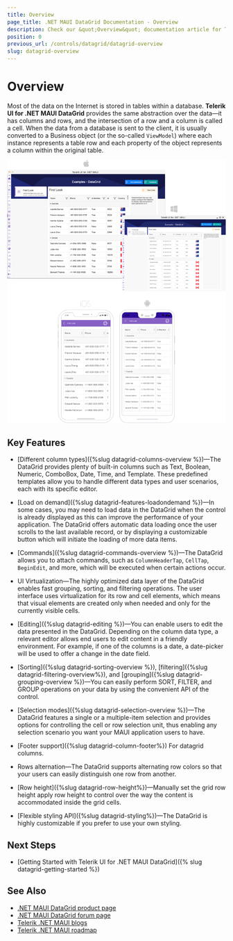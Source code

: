 ```yaml
---
title: Overview
page_title: .NET MAUI DataGrid Documentation - Overview
description: Check our &quot;Overview&quot; documentation article for Telerik DataGrid for .NET MAUI control.
position: 0
previous_url: /controls/datagrid/datagrid-overview
slug: datagrid-overview
---
```


# Overview

Most of the data on the Internet is stored in tables within a database. **Telerik UI for .NET MAUI DataGrid** provides the same abstraction over the data&mdash;it has columns and rows, and the intersection of a row and a column is called a cell. When the data from a database is sent to the client, it is usually converted to a Business object (or the so-called `ViewModel`) where each instance represents a table row and each property of the object represents a column within the original table.

![DataGrid Overview](images/datagrid-overview.png)

## Key Features

* [Different column types]({%slug datagrid-columns-overview %})&mdash;The DataGrid provides plenty of built-in columns such as Text, Boolean, Numeric, ComboBox, Date, Time, and Template. These predefined templates allow you to handle different data types and user scenarios, each with its specific editor.

* [Load on demand]({%slug datagrid-features-loadondemand %})&mdash;In some cases, you may need to load data in the DataGrid when the control is already displayed as this can improve the performance of your application. The DataGrid offers automatic data loading once the user scrolls to the last available record, or by displaying a customizable button which will initiate the loading of more data items.

* [Commands]({%slug datagrid-commands-overview %})&mdash;The DataGrid allows you to attach commands, such as `ColumnHeaderTap`, `CellTap`, `BeginEdit`, and more, which will be executed when certain actions occur.

* UI Virtualization&mdash;The highly optimized data layer of the DataGrid enables fast grouping, sorting, and filtering operations. The user interface uses virtualization for its row and cell elements, which means that visual elements are created only when needed and only for the currently visible cells.

* [Editing]({%slug datagrid-editing %})&mdash;You can enable users to edit the data presented in the DataGrid. Depending on the column data type, a relevant editor allows end users to edit content in a friendly environment. For example, if one of the columns is a date, a date-picker will be used to offer a change in the date field.

* [Sorting]({%slug datagrid-sorting-overview %}), [filtering]({%slug datagrid-filtering-overview%}), and [grouping]({%slug datagrid-grouping-overview %})&mdash;You can easily perform SORT, FILTER, and GROUP operations on your data by using the convenient API of the control.

* [Selection modes]({%slug datagrid-selection-overview %})&mdash;The DataGrid features a single or a multiple-item selection and provides options for controlling the cell or row selection unit, thus enabling any selection scenario you want your MAUI application users to have.

* [Footer support]({%slug datagrid-column-footer%}) For datagrid columns.

* Rows alternation&mdash;The DataGrid supports alternating row colors so that your users can easily distinguish one row from another.

* [Row height]({%slug datagrid-row-height%})&mdash;Manually set the grid row height apply row height to control over the way the content is accommodated inside the grid cells.

* [Flexible styling API]({%slug datagrid-styling%})&mdash;The DataGrid is highly customizable if you prefer to use your own styling.

## Next Steps

- [Getting Started with Telerik UI for .NET MAUI DataGrid]({% slug datagrid-getting-started %})


## See Also

- [.NET MAUI DataGrid product page](https://www.telerik.com/maui-ui/datagrid)
- [.NET MAUI DataGrid forum page](https://www.telerik.com/forums/maui?tagId=1801)
- [Telerik .NET MAUI blogs](https://www.telerik.com/blogs/mobile-net-maui)
- [Telerik .NET MAUI roadmap](https://www.telerik.com/support/whats-new/maui-ui/roadmap)


